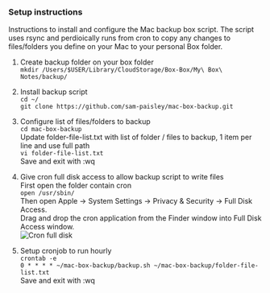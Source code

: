 ### Setup instructions 

Instructions to install and configure the Mac backup box script. The script uses rsync and perdioically runs from cron to copy any changes to files/folders you define on your Mac to your personal Box folder.

1. Create backup folder on your box folder\
```mkdir /Users/$USER/Library/CloudStorage/Box-Box/My\ Box\ Notes/backup/```

2. Install backup script\
```cd ~/```\
```git clone https://github.com/sam-paisley/mac-box-backup.git```

3. Configure list of files/folders to backup\
```cd mac-box-backup```\
Update folder-file-list.txt with list of folder / files to backup, 1 item per line and use full path\
```vi folder-file-list.txt```\
Save and exit with :wq

4. Give cron full disk access to allow backup script to write files\
First open the folder contain cron\
```open /usr/sbin/```\
Then open Apple -> System Settings -> Privacy & Security -> Full Disk Access.\
Drag and drop the cron application from the Finder window into Full Disk Access window.\
![Cron full disk](/image/cron-full-disk.png)

5. Setup cronjob to run hourly\
```crontab -e```\
```0 * * * * ~/mac-box-backup/backup.sh ~/mac-box-backup/folder-file-list.txt```\
Save and exit with :wq

